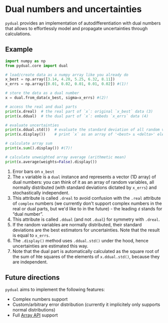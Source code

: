 # Dual numbers and uncertainties

`pydual` provides an implementation of autodifferentiation with dual numbers
that allows to effortlessly model and propagate uncertainties through calculations.

## Example
```py
import numpy as np
from pydual.core import dual

# load/create data as a numpy array like you already do
x_best = np.array([3.14, 4.20, 5.25, 6.32, 8.11])
x_errs = np.array([0.01, 0.02, 0.01, 0.01, 0.02]) #(1)!

# store the data as a dual number
x = dual.from_data(x_best, sigma=x_errs) #(2)!

# access the real and dual parts
print(x.dreal)  # the real part of `x`: original `x_best` data (3)
print(x.ddual)  # the dual part of `x`: embeds `x_errs` data (4)

# evaluate uncertainties
print(x.ddual.std())  # evaluate the standard deviation of all random variables (5)
print(x.display())    # print `x` as an array of '<best> ± <delta>' elements (6)

# calculate array sum
print(x.sum().display()) #(7)!

# calculate unweighted array average (arithmetic mean)
print(x.average(weights=False).display())
```

1. Error bars on `x_best`
2. The `x` variable is a `dual` instance and represents a vector (1D array) of dual numbers: you can think of it as an array of random variables, all normally distributed (with standard deviations dictated by `x_errs`) and stochastically independent.
3. This attribute is called `.dreal` to avoid confusion with the `.real` attribute of `complex` numbers (we currently don't support complex numbers in the real or dual parts, but we'd like to in the future) - the leading `d` stands for “dual number”.
4. This attribute is called `.ddual` (and not `.dual`) for symmetry with `.dreal`.
5. If the random variables are normally distributed, their standard deviations are the best estimators for uncertainties. Note that the result is equal to `x_errs`.
6. The `.display()` method uses `.ddual.std()` under the hood, hence uncertainties are estimated this way.
7. Note that the dual part is automatically calculated as the square root of the sum of hte squares of the elements of `x.ddual.std()`, because they are independent.

## Future directions

`pydual` aims to implement the following features:

- Complex numbers support
- Custom/arbitrary error distribution (currently it implicitely only supports normal distributions)
- Full [Array API](https://data-apis.org/array-api/latest/) support
